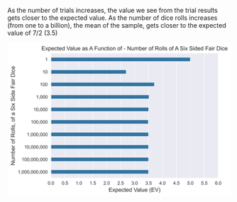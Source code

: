 As the number of trials increases, the value we see from the trial results gets closer to the expected value. As the number of dice rolls increases (from one to a billion), the mean of the sample, gets closer to the expected value of 7/2 (3.5)

![image alt](https://github.com/adeadcatbounce/EV-of-6-Sided-Fair-Dice/blob/1eaaf88ff485ee8a1c3947df0d4b932eb71474f3/Output_Plot1.png)

